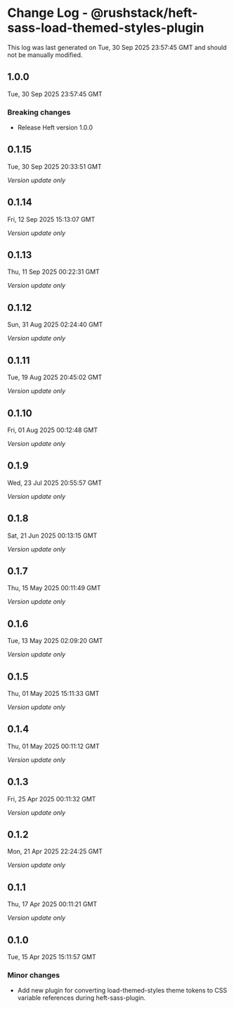 # Change Log - @rushstack/heft-sass-load-themed-styles-plugin

This log was last generated on Tue, 30 Sep 2025 23:57:45 GMT and should not be manually modified.

## 1.0.0
Tue, 30 Sep 2025 23:57:45 GMT

### Breaking changes

- Release Heft version 1.0.0

## 0.1.15
Tue, 30 Sep 2025 20:33:51 GMT

_Version update only_

## 0.1.14
Fri, 12 Sep 2025 15:13:07 GMT

_Version update only_

## 0.1.13
Thu, 11 Sep 2025 00:22:31 GMT

_Version update only_

## 0.1.12
Sun, 31 Aug 2025 02:24:40 GMT

_Version update only_

## 0.1.11
Tue, 19 Aug 2025 20:45:02 GMT

_Version update only_

## 0.1.10
Fri, 01 Aug 2025 00:12:48 GMT

_Version update only_

## 0.1.9
Wed, 23 Jul 2025 20:55:57 GMT

_Version update only_

## 0.1.8
Sat, 21 Jun 2025 00:13:15 GMT

_Version update only_

## 0.1.7
Thu, 15 May 2025 00:11:49 GMT

_Version update only_

## 0.1.6
Tue, 13 May 2025 02:09:20 GMT

_Version update only_

## 0.1.5
Thu, 01 May 2025 15:11:33 GMT

_Version update only_

## 0.1.4
Thu, 01 May 2025 00:11:12 GMT

_Version update only_

## 0.1.3
Fri, 25 Apr 2025 00:11:32 GMT

_Version update only_

## 0.1.2
Mon, 21 Apr 2025 22:24:25 GMT

_Version update only_

## 0.1.1
Thu, 17 Apr 2025 00:11:21 GMT

_Version update only_

## 0.1.0
Tue, 15 Apr 2025 15:11:57 GMT

### Minor changes

- Add new plugin for converting load-themed-styles theme tokens to CSS variable references during heft-sass-plugin.

